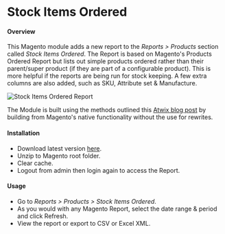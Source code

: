 # Stock Items Ordered
#### Overview
This Magento module adds a new report to the *Reports > Products* section called *Stock Items Ordered*.  The Report is based on Magento's Products Ordered Report but lists out simple products ordered rather than their parent/super product (if they are part of a configurable product).  This is more helpful if the reports are being run for stock keeping.  A few extra columns are also added, such as SKU, Attribute set & Manufacture.

![Stock Items Ordered Report](http://rossmchugh.com/wp-content/uploads/2015/12/stock-items-ordered.jpg)

The Module is built using the methods outlined this [Atwix blog post](http://www.atwix.com/magento/simple-products-report/) by building from Magento's native functionality without the use for rewrites.

#### Installation
* Download latest version [here](https://github.com/rossmc/Rossmc_Stocksold/archive/master.zip). 
* Unzip to Magento root folder.
* Clear cache.
* Logout from admin then login again to access the Report.

#### Usage

* Go to *Reports > Products > Stock Items Ordered*.
* As you would with any Magento Report, select the date range & period and click Refresh.
* View the report or export to CSV or Excel XML.